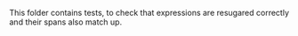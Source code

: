 This folder contains tests, to check that expressions are resugared correctly and their spans also match up.
